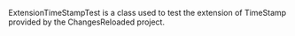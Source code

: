ExtensionTimeStampTest is a class used to test the extension of TimeStamp provided by the ChangesReloaded project.